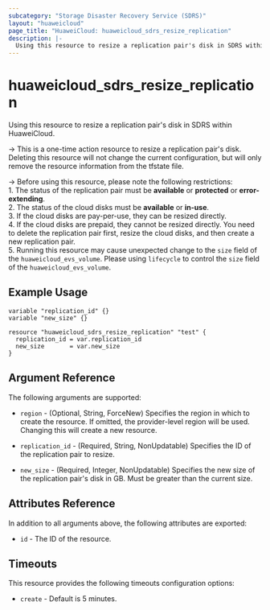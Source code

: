 ```yaml
---
subcategory: "Storage Disaster Recovery Service (SDRS)"
layout: "huaweicloud"
page_title: "HuaweiCloud: huaweicloud_sdrs_resize_replication"
description: |-
  Using this resource to resize a replication pair's disk in SDRS within HuaweiCloud.
---
```


# huaweicloud_sdrs_resize_replication

Using this resource to resize a replication pair's disk in SDRS within HuaweiCloud.

-> This is a one-time action resource to resize a replication pair's disk. Deleting this resource will
not change the current configuration, but will only remove the resource information from the tfstate file.

-> Before using this resource, please note the following restrictions:
<br/>1. The status of the replication pair must be **available** or **protected** or **error-extending**.
<br/>2. The status of the cloud disks must be **available** or **in-use**.
<br/>3. If the cloud disks are pay-per-use, they can be resized directly.
<br/>4. If the cloud disks are prepaid, they cannot be resized directly. You need to delete the replication pair first,
resize the cloud disks, and then create a new replication pair.
<br/>5. Running this resource may cause unexpected change to the `size` field of the `huaweicloud_evs_volume`.
Please using `lifecycle` to control the `size` field of the `huaweicloud_evs_volume`.

## Example Usage

```hcl
variable "replication_id" {}
variable "new_size" {}

resource "huaweicloud_sdrs_resize_replication" "test" {
  replication_id = var.replication_id
  new_size       = var.new_size
}
```

## Argument Reference

The following arguments are supported:

* `region` - (Optional, String, ForceNew) Specifies the region in which to create the resource.
  If omitted, the provider-level region will be used. Changing this will create a new resource.

* `replication_id` - (Required, String, NonUpdatable) Specifies the ID of the replication pair to resize.

* `new_size` - (Required, Integer, NonUpdatable) Specifies the new size of the replication pair's disk in GB.
  Must be greater than the current size.

## Attributes Reference

In addition to all arguments above, the following attributes are exported:

* `id` - The ID of the resource.

## Timeouts

This resource provides the following timeouts configuration options:

* `create` - Default is 5 minutes.
